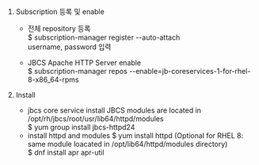 1. Subscription  등록 및 enable  
   - 전체 repository 등록  
    $ subscription-manager register --auto-attach  
    username, password  입력  

    - JBCS Apache HTTP  Server enable  
    $ subscription-manager repos --enable=jb-coreservices-1-for-rhel-8-x86_64-rpms

2. Install
   - jbcs core service install
    JBCS modules are located in /opt/rh/jbcs/root/usr/lib64/httpd/modules  
    $ yum group install jbcs-httpd24  
   - install httpd and modules
    $ yum install httpd 
    (Optional for RHEL 8: same module loacated in /opt/lib64/httpd/modules directory)   
    $ dnf install apr apr-util     











